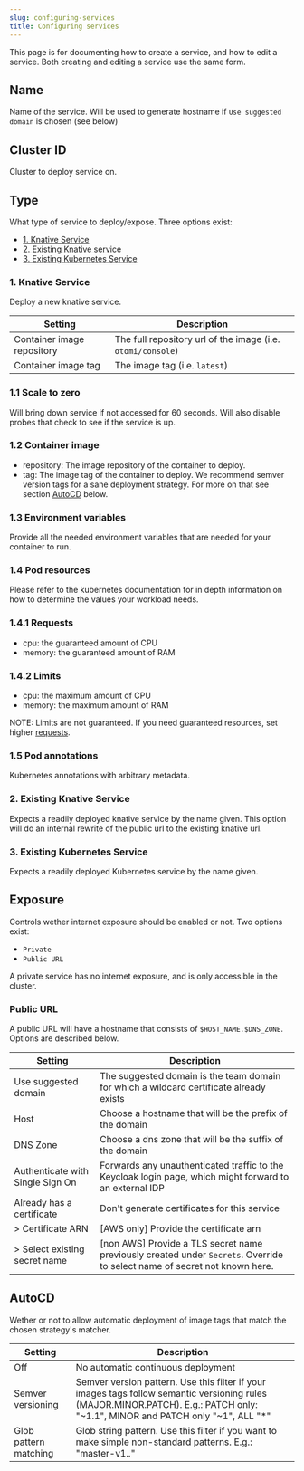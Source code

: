 ```yaml
---
slug: configuring-services
title: Configuring services
---
```


This page is for documenting how to create a service, and how to edit a service. Both creating and editing a service use the same form.

## Name

Name of the service. Will be used to generate hostname if `Use suggested domain` is chosen (see below)

## Cluster ID

Cluster to deploy service on.

## Type

What type of service to deploy/expose. Three options exist:

- [1. Knative Service](#1-knative-service)
- [2. Existing Knative service](#2-existing-knative-service)
- [3. Existing Kubernetes Service](#3-existing-kubernetes-service)

### 1. Knative Service

Deploy a new knative service.

| Setting                    | Description                                                 |
| -------------------------- | ----------------------------------------------------------- |
| Container image repository | The full repository url of the image (i.e. `otomi/console`) |
| Container image tag        | The image tag (i.e. `latest`)                               |

### 1.1 Scale to zero

Will bring down service if not accessed for 60 seconds. Will also disable probes that check to see if the service is up.

### 1.2 Container image

- repository: The image repository of the container to deploy.
- tag: The image tag of the container to deploy. We recommend semver version tags for a sane deployment strategy. For more on that see section [AutoCD](#autocd) below.

### 1.3 Environment variables

Provide all the needed environment variables that are needed for your container to run.

### 1.4 Pod resources

Please refer to the kubernetes documentation for in depth information on how to determine the values your workload needs.

### 1.4.1 Requests

- cpu: the guaranteed amount of CPU
- memory: the guaranteed amount of RAM

### 1.4.2 Limits

- cpu: the maximum amount of CPU
- memory: the maximum amount of RAM

NOTE: Limits are not guaranteed. If you need guaranteed resources, set higher [requests](#141-requests).

### 1.5 Pod annotations

Kubernetes annotations with arbitrary metadata.

### 2. Existing Knative Service

Expects a readily deployed knative service by the name given. This option will do an internal rewrite of the public url to the existing knative url.

### 3. Existing Kubernetes Service

Expects a readily deployed Kubernetes service by the name given.

## Exposure

Controls wether internet exposure should be enabled or not. Two options exist:

- `Private`
- `Public URL`

A private service has no internet exposure, and is only accessible in the cluster.

### Public URL

A public URL will have a hostname that consists of `$HOST_NAME.$DNS_ZONE`. Options are described below.

| Setting | Description |
| --- | --- |
| Use suggested domain | The suggested domain is the team domain for which a wildcard certificate already exists |
| Host | Choose a hostname that will be the prefix of the domain |
| DNS Zone | Choose a dns zone that will be the suffix of the domain |
| Authenticate with Single Sign On | Forwards any unauthenticated traffic to the Keycloak login page, which might forward to an external IDP |
| Already has a certificate | Don't generate certificates for this service |
| > Certificate ARN | [AWS only] Provide the certificate arn |
| > Select existing secret name | [non AWS] Provide a TLS secret name previously created under `Secrets`. Override to select name of secret not known here. |

## AutoCD

Wether or not to allow automatic deployment of image tags that match the chosen strategy's matcher.

| Setting | Description |
| --- | --- |
| Off | No automatic continuous deployment |
| Semver versioning | Semver version pattern. Use this filter if your images tags follow semantic versioning rules (MAJOR.MINOR.PATCH). E.g.: PATCH only: "~1.1", MINOR and PATCH only "~1", ALL "\*" |
| Glob pattern matching | Glob string pattern. Use this filter if you want to make simple non-standard patterns. E.g.: "master-v1._._" |
